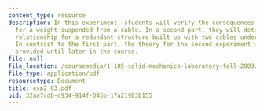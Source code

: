 ```yaml
---
content_type: resource
description: In this experiment, students will verify the consequences of static equilibrium
  for a weight suspended from a cable. In a second part, they will determine the force/deflection
  relationship for a redundant structure built up with two cables under pretension.
  In contrast to the first part, the theory for the second experiment will not be
  provided until later in the course.
file: null
file_location: /coursemedia/1-105-solid-mechanics-laboratory-fall-2003/32aa7cdbd934914f045b17a219b3b155_exp2_03.pdf
file_type: application/pdf
resourcetype: Document
title: exp2_03.pdf
uid: 32aa7cdb-d934-914f-045b-17a219b3b155
---
```

